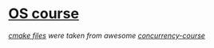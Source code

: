 # [OS course](https://stepik.org/course/1780)
_[cmake files](cmake) were taken from awesome [concurrency-course](https://gitlab.com/Lipovsky/concurrency-course/)_
